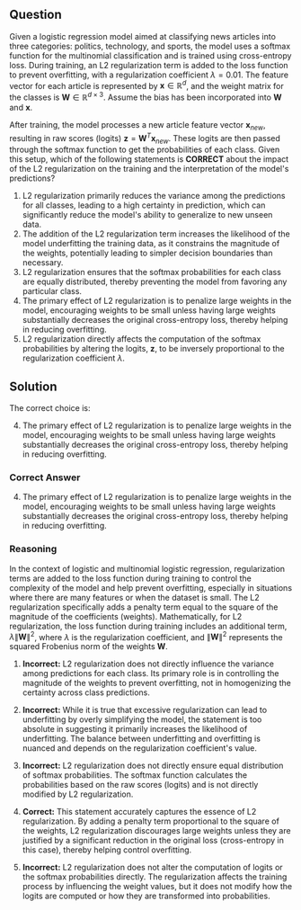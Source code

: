 ## Question
Given a logistic regression model aimed at classifying news articles into three categories: politics, technology, and sports, the model uses a softmax function for the multinomial classification and is trained using cross-entropy loss. During training, an L2 regularization term is added to the loss function to prevent overfitting, with a regularization coefficient $\lambda = 0.01$. The feature vector for each article is represented by $\mathbf{x} \in \mathbb{R}^d$, and the weight matrix for the classes is $\mathbf{W} \in \mathbb{R}^{d \times 3}$. Assume the bias has been incorporated into $\mathbf{W}$ and $\mathbf{x}$.

After training, the model processes a new article feature vector $\mathbf{x}_{new}$, resulting in raw scores (logits) $\mathbf{z} = \mathbf{W}^T\mathbf{x}_{new}$. These logits are then passed through the softmax function to get the probabilities of each class. Given this setup, which of the following statements is **CORRECT** about the impact of the L2 regularization on the training and the interpretation of the model's predictions?

1. L2 regularization primarily reduces the variance among the predictions for all classes, leading to a high certainty in prediction, which can significantly reduce the model's ability to generalize to new unseen data.
2. The addition of the L2 regularization term increases the likelihood of the model underfitting the training data, as it constrains the magnitude of the weights, potentially leading to simpler decision boundaries than necessary.
3. L2 regularization ensures that the softmax probabilities for each class are equally distributed, thereby preventing the model from favoring any particular class.
4. The primary effect of L2 regularization is to penalize large weights in the model, encouraging weights to be small unless having large weights substantially decreases the original cross-entropy loss, thereby helping in reducing overfitting.
5. L2 regularization directly affects the computation of the softmax probabilities by altering the logits, $\mathbf{z}$, to be inversely proportional to the regularization coefficient $\lambda$.

## Solution

The correct choice is:

4. The primary effect of L2 regularization is to penalize large weights in the model, encouraging weights to be small unless having large weights substantially decreases the original cross-entropy loss, thereby helping in reducing overfitting.

### Correct Answer

4. The primary effect of L2 regularization is to penalize large weights in the model, encouraging weights to be small unless having large weights substantially decreases the original cross-entropy loss, thereby helping in reducing overfitting.

### Reasoning

In the context of logistic and multinomial logistic regression, regularization terms are added to the loss function during training to control the complexity of the model and help prevent overfitting, especially in situations where there are many features or when the dataset is small. The L2 regularization specifically adds a penalty term equal to the square of the magnitude of the coefficients (weights). Mathematically, for L2 regularization, the loss function during training includes an additional term, $\lambda \|\mathbf{W}\|^2$, where $\lambda$ is the regularization coefficient, and $\|\mathbf{W}\|^2$ represents the squared Frobenius norm of the weights $\mathbf{W}$.

1. **Incorrect:** L2 regularization does not directly influence the variance among predictions for each class. Its primary role is in controlling the magnitude of the weights to prevent overfitting, not in homogenizing the certainty across class predictions.
   
2. **Incorrect:** While it is true that excessive regularization can lead to underfitting by overly simplifying the model, the statement is too absolute in suggesting it primarily increases the likelihood of underfitting. The balance between underfitting and overfitting is nuanced and depends on the regularization coefficient's value.
   
3. **Incorrect:** L2 regularization does not directly ensure equal distribution of softmax probabilities. The softmax function calculates the probabilities based on the raw scores (logits) and is not directly modified by L2 regularization.
   
4. **Correct:** This statement accurately captures the essence of L2 regularization. By adding a penalty term proportional to the square of the weights, L2 regularization discourages large weights unless they are justified by a significant reduction in the original loss (cross-entropy in this case), thereby helping control overfitting.

5. **Incorrect:** L2 regularization does not alter the computation of logits or the softmax probabilities directly. The regularization affects the training process by influencing the weight values, but it does not modify how the logits are computed or how they are transformed into probabilities.